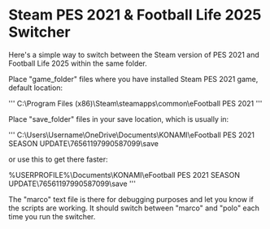 # Steam PES 2021 & Football Life 2025 Switcher

Here's a simple way to switch between the Steam version of PES 2021 and Football Life 2025 within the same folder.

Place "game_folder" files where you have installed Steam PES 2021 game, default location:

'''
C:\Program Files (x86)\Steam\steamapps\common\eFootball PES 2021
'''

Place "save_folder" files in your save location, which is usually in:

'''
C:\Users\Username\OneDrive\Documents\KONAMI\eFootball PES 2021 SEASON UPDATE\76561197990587099\save

or use this to get there faster:

%USERPROFILE%\Documents\KONAMI\eFootball PES 2021 SEASON UPDATE\76561197990587099\save
'''

The "marco" text file is there for debugging purposes and let you know if the scripts are working. It should switch between "marco" and "polo" each time you run the switcher.
